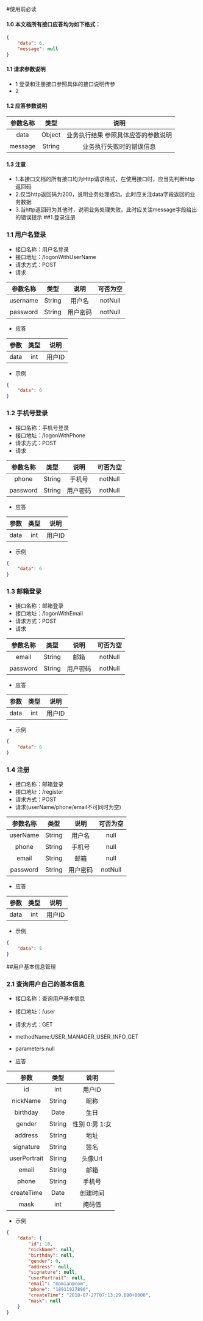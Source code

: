 #使用前必读
#### 1.0 本文档所有接口应答均为如下格式：

  
```json
{
    "data": 6,
    "message": null
}
```
#### 1.1 请求参数说明
+ 1 登录和注册接口参照具体的接口说明传参
+ 2 

#### 1.2 应答参数说明

参数名称|类型|说明
:---:|:---:|:---:
data|Object|业务执行结果 参照具体应答的参数说明
message|String|业务执行失败时的错误信息

#### 1.3 注意
+ 1.本接口文档的所有接口均为Http请求格式，在使用接口时，应当先判断http返回码
+ 2.仅当http返回码为200，说明业务处理成功。此时应关注data字段返回的业务数据
+ 3.当http返回码为其他时，说明业务处理失败。此时应关注message字段给出的错误提示
##1.登录注册
### 1.1 用户名登录
+ 接口名称：用户名登录
+ 接口地址：/logonWithUserName
+ 请求方式：POST
+ 请求

参数名称|类型|说明|可否为空
:---:|:---:|:---:|:---:
username|String|用户名|notNull
password|String|用户密码|notNull

+ 应答

参数|类型|说明
:---:|:---:|:---:
data|int|用户ID

+ 示例
```json
{
    "data": 6
}
```
### 1.2 手机号登录
+ 接口名称：手机号登录
+ 接口地址：/logonWithPhone
+ 请求方式：POST
+ 请求

参数名称|类型|说明|可否为空
:---:|:---:|:---:|:---:
phone|String|手机号|notNull
password|String|用户密码|notNull

+ 应答

参数|类型|说明
:---:|:---:|:---:
data|int|用户ID

+ 示例
```json
{
    "data": 6
}
```
### 1.3 邮箱登录
+ 接口名称：邮箱登录
+ 接口地址：/logonWithEmail
+ 请求方式：POST
+ 请求

参数名称|类型|说明|可否为空
:---:|:---:|:---:|:---:
email|String|邮箱|notNull
password|String|用户密码|notNull

+ 应答

参数|类型|说明
:---:|:---:|:---:
data|int|用户ID

+ 示例
```json
{
    "data": 6
}
```
### 1.4 注册
+ 接口名称：邮箱登录
+ 接口地址：/register
+ 请求方式：POST
+ 请求(userName/phone/email不可同时为空)

参数名称|类型|说明|可否为空
:---:|:---:|:---:|:---:
userName|String|用户名|null
phone|String|手机号|null
email|String|邮箱|null
password|String|用户密码|notNull

+ 应答

参数|类型|说明
:---:|:---:|:---:
data|int|用户ID

+ 示例
```json
{
    "data": 8
}
```
##用户基本信息管理
### 2.1 查询用户自己的基本信息
+ 接口名称：查询用户基本信息
+ 接口地址：/user
+ 请求方式：GET
+ methodName:USER_MANAGER_USER_INFO_GET


+ parameters:null

+ 应答

参数|类型|说明
:---:|:---:|:---:
id|int|用户ID|用户ID
nickName|String|昵称
birthday|Date|生日
gender|String|性别 0:男 1:女
address|String|地址
signature|String|签名
userPortrait|String|头像Url
email|String|邮箱
phone|String|手机号
createTime|Date|创建时间
mask|int|掩码值

+ 示例
```json
{
    "data": {
        "id": 10,
        "nickName": null,
        "birthday": null,
        "gender": 0,
        "address": null,
        "signature": null,
        "userPortrait": null,
        "email": "mamian@com",
        "phone": "18911927890",
        "createTime": "2018-07-27T07:13:29.000+0000",
        "mask": null
    }
}
```